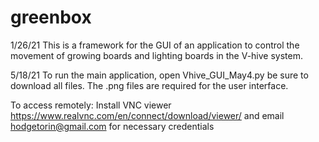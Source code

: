 # greenbox

1/26/21
This is a framework for the GUI of an application to control the movement of growing boards and lighting boards in the V-hive system.


5/18/21
To run the main application, open Vhive_GUI_May4.py
be sure to download all files. The .png files are required for the user interface. 

To access remotely:
Install VNC viewer https://www.realvnc.com/en/connect/download/viewer/
and email hodgetorin@gmail.com for necessary credentials
